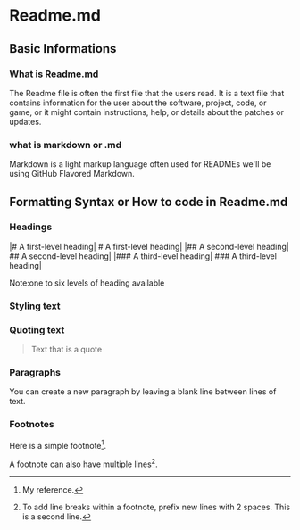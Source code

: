 # Readme.md

## Basic Informations

### What is Readme.md
The Readme file is often the first file that the users read. It is a text file that contains information for the user about the software, project, code, or game, or it might contain instructions, help, or details about the patches or updates.


### what is markdown or .md
Markdown is a light markup language often used for READMEs
we'll be using GitHub Flavored Markdown.


## Formatting Syntax or How to code in Readme.md


### Headings

|\# A first-level heading| # A first-level heading|
|\## A second-level heading| ## A second-level heading|
|\### A third-level heading| ### A third-level heading|

Note:one to six levels of heading available


### Styling text

### Quoting text

> Text that is a quote

### Paragraphs
You can create a new paragraph by leaving a blank line between lines of text.


### Footnotes
Here is a simple footnote[^1].

A footnote can also have multiple lines[^2].

[^1]: My reference.
[^2]: To add line breaks within a footnote, prefix new lines with 2 spaces.
  This is a second line.


